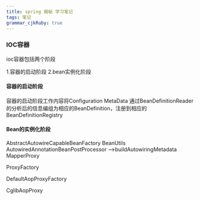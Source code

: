 ```yaml
---
title: spring 揭秘 学习笔记 
tags: 笔记
grammar_cjkRuby: true
---
```


### IOC容器

ioc容器包括两个阶段

1.容器的启动阶段
2.bean实例化阶段

#### 容器的启动阶段

容器的启动阶段工作内容将Configuration MetaData 通过BeanDefinitionReader的分析后的信息编组为相应的BeanDefinition，注册到相应的BeanDefinitionRegistry




#### Bean的实例化阶段

AbstractAutowireCapableBeanFactory
BeanUtils
AutowiredAnnotationBeanPostProcessor -->buildAutowiringMetadata
MapperProxy

ProxyFactory

DefaultAopProxyFactory

CglibAopProxy